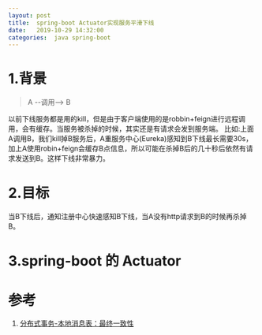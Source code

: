 ```yaml
---
layout: post
title:  spring-boot Actuator实现服务平滑下线
date:   2019-10-29 14:32:00
categories:  java spring-boot
---
```

# 1.背景
> A --调用--> B

以前下线服务都是用的kill，但是由于客户端使用的是robbin+feign进行远程调用，会有缓存。当服务被杀掉的时候，其实还是有请求会发到服务端。
比如:上面 A调用B，我们kill掉B服务后，A重服务中心(Eureka)感知到B下线最长需要30s，加上A使用robin+feign会缓存B点信息，所以可能在杀掉B后的几十秒后依然有请求发送到B。这样下线非常暴力。

# 2.目标
 当B下线后，通知注册中心快速感知B下线，当A没有http请求到B的时候再杀掉B。

# 3.spring-boot 的 Actuator

# 参考
1. [分布式事务-本地消息表：最终一致性](https://quguang.wang/post/transaction-local-msg-tb/)



